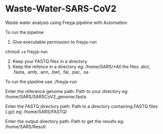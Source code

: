 # Waste-Water-SARS-CoV2
Waste water analysis using Freyja pipeline with Automation

To run the pipeline 
1. Give executable permission to freyja-run
   
chmod +x freyja-run

2. Keep your FASTQ files in a directory
3. Keep the refence in a directory eg: /home/SARS/*All the files .dict, .fasta, .amb, .ann, .bwt, .fai, .pac, .sa

To run the pipeline use ./freyja-run

Enter the reference genome path: Path to your directory eg: /home/SARS/SARSCoV2_genome.fasta 

Enter the FASTQ directory path: Path to a directory containing FASTQ files (.gz) eg: /home/SARS/FASTQ/

Enter the output directory path: Path to get the results eg: /home/SARS/Result

